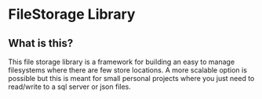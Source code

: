 # FileStorage Library

## What is this?

This file storage library is a framework for building an easy to manage filesystems where there are few store locations. A more scalable option is possible but this is meant for small personal projects where you just need to read/write to a sql server or json files.